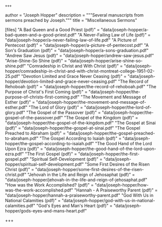     +++
author = "Joseph Hopper"
description = """Several manuscripts from sermons preached by Joseph."""
title = "Miscellaneous Sermons"

[files]
"A Bad Queen and a Good Priest (pdf)" = "data/joseph-hopper/a-bad-queen-and-a-good-priest.pdf"
"A Never-Failing Law of Life (pdf)" = "data/joseph-hopper/a-never-failing-law-of-life.pdf"
"A Picture of Pentecost (pdf)" = "data/joseph-hopper/a-picture-of-pentecost.pdf"
"A Son's Graduation (pdf)" = "data/joseph-hopper/a-sons-graduation.pdf"
"Andrew Saw Jesus (pdf)" = "data/joseph-hopper/andrew-saw-jesus.pdf"
"Arise-Shine-So Shine (pdf)" = "data/joseph-hopper/arise-shine-so-shine.pdf"
"Comradeship in Christ and With Christ (pdf)" = "data/joseph-hopper/comradeship-in-christ-and-with-christ-montreat-college-1951-02-25.pdf"
"Devotion Limited and Grace Never Ceasing (pdf)" = "data/joseph-hopper/devotion-limited-and-grace-never-ceasing.pdf"
"The Record of Rehoboah (pdf)" = "data/joseph-hopper/the-record-of-rehoboah.pdf"
"The Purpose of Christ's First Coming (pdf)" = "data/joseph-hopper/the-purpose-of-christs-first-coming.pdf"
"The Movement and Message of Esther (pdf)" = "data/joseph-hopper/the-movement-and-message-of-esther.pdf"
"The Lord of Glory (pdf)" = "data/joseph-hopper/the-lord-of-glory.pdf"
"The Gospel of the Passover (pdf)" = "data/joseph-hopper/the-gospel-of-the-passover.pdf"
"The Gospel of the Kingdom (pdf)" = "data/joseph-hopper/the-gospel-of-the-kingdom.pdf"
"The Gospel at Sinai (pdf)" = "data/joseph-hopper/the-gospel-at-sinai.pdf"
"The Gospel Preached to Abraham (pdf)" = "data/joseph-hopper/the-gospel-preached-to-abraham.pdf"
"The Gospel According to Isaiah (pdf)" = "data/joseph-hopper/the-gospel-according-to-isaiah.pdf"
"The Good Hand of the Lord Upon Ezra (pdf)" = "data/joseph-hopper/the-good-hand-of-the-lord-upon-ezra.pdf"
"The First Gospel (pdf)" = "data/joseph-hopper/the-first-gospel.pdf"
"Spiritual Self-Development (pdf)" = "data/joseph-hopper/spiritual-self-development.pdf"
"Some First Desires of the Risen Christ (pdf)" = "data/joseph-hopper/some-first-desires-of-the-risen-christ.pdf"
"Jehovah in the Life and Reign of Jehosaphat (pdf)" = "data/joseph-hopper/jehovah-in-the-life-and-reign-of-jehosaphat.pdf"
"How was the Work Accomplished? (pdf)" = "data/joseph-hopper/how-was-the-work-accomplished.pdf"
"Hannah - A Praiseworthy Parent (pdf)" = "data/joseph-hopper/hannah-a-praiseworthy-parent.pdf"
"God With Us in National Calamities (pdf)" = "data/joseph-hopper/god-with-us-in-national-calamities.pdf"
"God's Eyes and Man's Heart (pdf)" = "data/joseph-hopper/gods-eyes-and-mans-heart.pdf"

+++